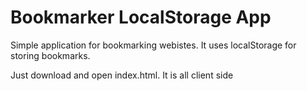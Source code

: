 # Bookmarker LocalStorage App

Simple application for bookmarking webistes. It uses localStorage for storing bookmarks.

Just download and open index.html. It is all client side